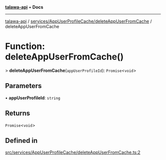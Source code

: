 [**talawa-api**](../../../../README.md) • **Docs**

***

[talawa-api](../../../../modules.md) / [services/AppUserProfileCache/deleteAppUserFromCache](../README.md) / deleteAppUserFromCache

# Function: deleteAppUserFromCache()

\> **deleteAppUserFromCache**(`appUserProfileId`): `Promise`\<`void`\>

## Parameters

• **appUserProfileId**: `string`

## Returns

`Promise`\<`void`\>

## Defined in

[src/services/AppUserProfileCache/deleteAppUserFromCache.ts:2](https://github.com/PalisadoesFoundation/talawa-api/blob/7fc9f13527dc6ead651f268e58527dcc279b95bc/src/services/AppUserProfileCache/deleteAppUserFromCache.ts#L2)
